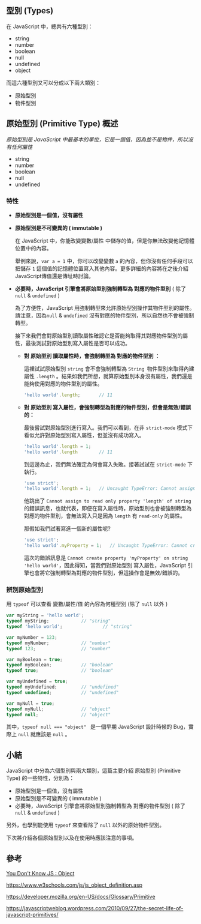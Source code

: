 ## 型別 (Types)

在 JavaScript 中，總共有六種型別：

- string
- number
- boolean
- null
- undefined
- object

而這六種型別又可以分成以下兩大類別：

- 原始型別
- 物件型別





## 原始型別 (Primitive Type) 概述

*原始型別是 JavaScript 中最基本的單位，它是一個值，因為並不是物件，所以沒有任何屬性*

- string
- number
- boolean
- null
- undefined

### 特性

- **原始型別是一個值，沒有屬性**

- **原始型別是不可變異的 ( immutable )**

  在 JavaScript 中，你能改變變數/屬性 中儲存的值，但是你無法改變他記憶體位置中的內容。

  舉例來說，`var a = 1` 中，你可以改變變數 `a` 的內容，但你沒有任何手段可以把儲存 `1` 這個值的記憶體位置寫入其他內容。更多詳細的內容將在之後介紹 JavaScript傳值還是傳址時討論。

- **必要時，JavaScript 引擎會將原始型別強制轉型為 對應的物件型別** ( 除了 `null` & `undefined` )

  為了方便性，JavaScript 用強制轉型來允許原始型別操作其物件型別的屬性。請注意，因為`null` & `undefined` 沒有對應的物件型別，所以自然也不會被強制轉型。

  接下來我們會對原始型別讀取屬性確認它是否能夠取得其對應物件型別的屬性，最後測試對原始型別寫入屬性是否可以成功。

  - **對 原始型別 讀取屬性時，會強制轉型為 對應的物件型別** ：

    這裡試試原始型別 `string` 會不會強制轉型為 `String `物件型別來取得內建屬性 `.length` 。結果如我們所想，就算原始型別本身沒有屬性，我們還是能夠使用對應的物件型別的屬性。

    ```javascript
    'hello world'.length;		// 11
    ```

  - **對 原始型別 寫入屬性，會強制轉型為對應的物件型別，但會是無效/錯誤的：**

    最後嘗試對原始型別進行寫入。我們可以看到，在非 `strict-mode` 模式下看似允許對原始型別寫入屬性，但並沒有成功寫入。

    ```javascript
    'hello world'.length = 1;
    'hello world'.length		// 11
    ```

    到這邊為止，我們無法確定為何會寫入失敗。接著試試在 `strict-mode` 下執行。

    ```javascript
    'use strict';
    'hello world'.length = 1;	// Uncaught TypeError: Cannot assign to read only property 'length' of string 'hello world'
    ```

    他跳出了 `Cannot assign to read only property 'length' of string` 的錯誤訊息，也就代表，即便在寫入屬性時，原始型別也會被強制轉型為 對應的物件型別，會無法寫入只是因為 `length` 有 `read-only` 的屬性。

    那假如我們試著寫進一個新的屬性呢?

    ```javascript
    'use strict';
    'hello world'.myProperty = 1;	// Uncaught TypeError: Cannot create property 'myProperty' on string 'hello world'
    ```

    這次的錯誤訊息是 `Cannot create property 'myProperty' on string 'hello world'`，因此得知，當我們對原始型別 寫入屬性，JavaScript 引擎也會將它強制轉型為對應的物件型別，但這操作會是無效/錯誤的。




### 辨別原始型別

用 `typeof` 可以查看 變數/屬性/值 的內容為何種型別 (除了 `null` 以外 )

```javascript
var myString = 'hello world';
typeof myString;			// "string"
typeof 'hello world';		        // "string"

var myNumber = 123;
typeof myNumber; 			// "number"
typeof 123; 				// "number"

var myBoolean = true;
typeof myBoolean; 			// "boolean"
typeof true; 				// "boolean"

var myUndefined = true;
typeof myUndefined;			// "undefined"
typeof undefined; 			// "undefined"

var myNull = true;
typeof myNull; 				// "object"
typeof null; 				// "object"
```

其中，`typeof null === "object" ` 是一個早期 JavaScript 設計時候的 Bug，實際上 `null` 就應該是 `null` 。



## 小結

JavaScript 中分為六個型別與兩大類別，這篇主要介紹 原始型別 (Primitive Type) 的一些特性，分別為：

* 原始型別是一個值，沒有屬性
* 原始型別是不可變異的 ( immutable )
* 必要時，JavaScript 引擎會將原始型別強制轉型為 對應的物件型別 ( 除了 `null` & `undefined` )

另外，也學到能使用 `typeof` 來查看除了 `null` 以外的原始物件型別。

下次將介紹各個原始型別以及在使用時應該注意的事項。



## 參考

[You Don't Know JS : Object](https://github.com/getify/You-Dont-Know-JS/blob/master/this%20%26%20object%20prototypes/ch3.md)

https://www.w3schools.com/js/js_object_definition.asp

https://developer.mozilla.org/en-US/docs/Glossary/Primitive

https://javascriptweblog.wordpress.com/2010/09/27/the-secret-life-of-javascript-primitives/

